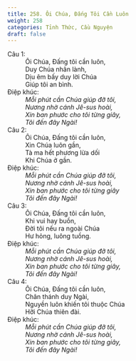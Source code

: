 ```yaml
---
title: 258. Ôi Chúa, Đấng Tôi Cần Luôn
weight: 258
categories: Tỉnh Thức, Cầu Nguyện
draft: false
---
```

<dl><dt>Câu 1:</dt><dd data-verse="1">Ôi Chúa, Đấng tôi cần luôn, <br/>Duy Chúa nhân lành, <br/>Dịu êm bấy duy lời Chúa <br/>Giúp tôi an bình. </dd><dt>Điệp khúc:</dt><dd data-chorus="1"><em>Mỗi phút cần Chúa giúp đỡ tôi, <br/>Nương nhờ cánh Jê-sus hoài, <br/>Xin ban phước cho tôi từng giây, <br/>Tôi đến đây Ngài! </em></dd><dt>Câu 2:</dt><dd data-verse="2">Ôi Chúa, Đấng tôi cần luôn, <br/>Xin Chúa luôn gần, <br/>Tà ma hết phương lừa dối <br/>Khi Chúa ở gần. </dd><dt>Điệp khúc:</dt><dd data-chorus="1"><em>Mỗi phút cần Chúa giúp đỡ tôi, <br/>Nương nhờ cánh Jê-sus hoài, <br/>Xin ban phước cho tôi từng giây <br/>Tôi đến đây Ngài! </em></dd><dt>Câu 3:</dt><dd data-verse="3">Ôi Chúa, Đấng tôi cần luôn, <br/>Khi vui hay buồn, <br/>Đời tôi nếu ra ngoài Chúa <br/>Hư hỏng, luông tuồng. </dd><dt>Điệp khúc:</dt><dd data-chorus="1"><em>Mỗi phút cần Chúa giúp đỡ tôi, <br/>Nương nhờ cánh Jê-sus hoài, <br/>Xin ban phước cho tôi từng giây, <br/>Tôi đến đây Ngài! </em></dd><dt>Câu 4:</dt><dd data-verse="4">Ôi Chúa, Đấng tôi cần luôn, <br/>Chân thánh duy Ngài, <br/>Nguyền luôn khiến tôi thuộc Chúa <br/>Hỡi Chúa thiên đài. </dd><dt>Điệp khúc:</dt><dd data-chorus="1"><em>Mỗi phút cần Chúa giúp đỡ tôi, <br/>Nương nhờ cánh Jê-sus hoài, <br/>Xin ban phước cho tôi từng giây, <br/>Tôi đến đây Ngài! </em></dd><dt></dl>